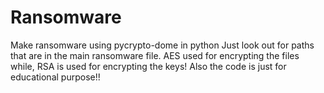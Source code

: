 # Ransomware
Make ransomware using pycrypto-dome in python
Just look out for paths that are in the main ransomware file.
AES used for encrypting the files while, RSA is used for encrypting the keys!
Also the code is just for educational purpose!!
